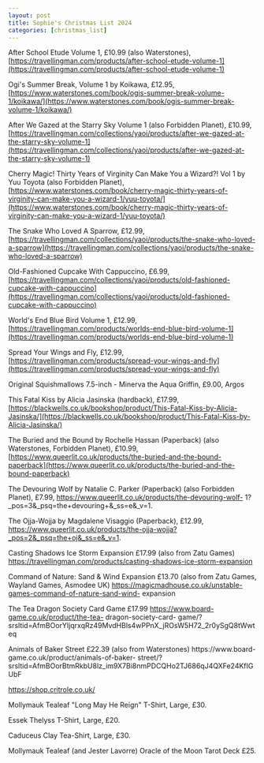 ```yaml
---
layout: post
title: Sophie's Christmas List 2024
categories: [christmas_list]
---
```


After School Etude Volume 1, £10.99 (also Waterstones), [https://travellingman.com/products/after-school-etude-volume-1](https://travellingman.com/products/after-school-etude-volume-1)

Ogi's Summer Break, Volume 1 by Koikawa, £12.95, [https://www.waterstones.com/book/ogis-summer-break-volume-1/koikawa/](https://www.waterstones.com/book/ogis-summer-break-volume-1/koikawa/)

After We Gazed at the Starry Sky Volume 1 (also Forbidden Planet), £10.99, [https://travellingman.com/collections/yaoi/products/after-we-gazed-at-the-starry-sky-volume-1](https://travellingman.com/collections/yaoi/products/after-we-gazed-at-the-starry-sky-volume-1)

Cherry Magic! Thirty Years of Virginity Can Make You a Wizard?! Vol 1 by Yuu Toyota (also Forbidden Planet), [https://www.waterstones.com/book/cherry-magic-thirty-years-of-virginity-can-make-you-a-wizard-1/yuu-toyota/](https://www.waterstones.com/book/cherry-magic-thirty-years-of-virginity-can-make-you-a-wizard-1/yuu-toyota/)

The Snake Who Loved A Sparrow, £12.99, [https://travellingman.com/collections/yaoi/products/the-snake-who-loved-a-sparrow](https://travellingman.com/collections/yaoi/products/the-snake-who-loved-a-sparrow)

Old-Fashioned Cupcake With Cappuccino, £6.99, [https://travellingman.com/collections/yaoi/products/old-fashioned-cupcake-with-cappuccino](https://travellingman.com/collections/yaoi/products/old-fashioned-cupcake-with-cappuccino)

World's End Blue Bird Volume 1, £12.99, [https://travellingman.com/products/worlds-end-blue-bird-volume-1](https://travellingman.com/products/worlds-end-blue-bird-volume-1)

Spread Your Wings and Fly, £12.99, [https://travellingman.com/products/spread-your-wings-and-fly](https://travellingman.com/products/spread-your-wings-and-fly)

Original Squishmallows 7.5-inch - Minerva the Aqua Griffin, £9.00, Argos

This Fatal Kiss by Alicia Jasinska (hardback), £17.99, [https://blackwells.co.uk/bookshop/product/This-Fatal-Kiss-by-Alicia-Jasinska/](https://blackwells.co.uk/bookshop/product/This-Fatal-Kiss-by-Alicia-Jasinska/)

The Buried and the Bound by Rochelle Hassan (Paperback) (also Waterstones, Forbidden Planet), £10.99, [https://www.queerlit.co.uk/products/the-buried-and-the-bound-paperback](https://www.queerlit.co.uk/products/the-buried-and-the-bound-paperback)

The Devouring Wolf by Natalie C. Parker (Paperback) (also Forbidden Planet), £7.99,
https://www.queerlit.co.uk/products/the-devouring-wolf-
1?\_pos=3&\_psq=the+devouring+&\_ss=e&\_v=1.

The Ojja-Wojja by Magdalene Visaggio (Paperback), £12.99,
https://www.queerlit.co.uk/products/the-ojja-wojja?_pos=2&_psq=the+oj&_ss=e&_v=1.

Casting Shadows Ice Storm Expansion £17.99 (also from Zatu Games)
https://travellingman.com/products/casting-shadows-ice-storm-expansion

Command of Nature: Sand & Wind Expansion £13.70 (also from Zatu Games, Wayland Games,
Asmodee UK) https://magicmadhouse.co.uk/unstable-games-command-of-nature-sand-wind-
expansion

The Tea Dragon Society Card Game £17.99 https://www.board-game.co.uk/product/the-tea-
dragon-society-card-
game/?srsltid=AfmBOorYIjqrxqRz49MvdHBls4wPPnX_jROsW5H72_2r0ySgQ8tWwteq

Animals of Baker Street £22.39 (also from Waterstones) https://www.board-
game.co.uk/product/animals-of-baker-
street/?srsltid=AfmBOorBtmRkbU8lz_im9X7Bi8nmPDCQHo2TJ686qJ4QXFe24KfIGUbF

https://shop.critrole.co.uk/

Mollymauk Tealeaf "Long May He Reign" T-Shirt, Large, £30.

Essek Thelyss T-Shirt, Large, £20.

Caduceus Clay Tea-Shirt, Large, £30.

Mollymauk Tealeaf (and Jester Lavorre) Oracle of the Moon Tarot Deck £25.
